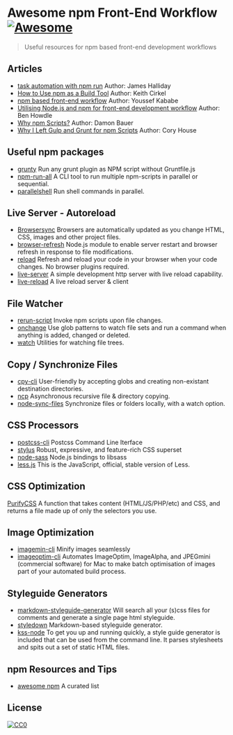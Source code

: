 # Awesome npm Front-End Workflow [![Awesome](https://cdn.rawgit.com/sindresorhus/awesome/d7305f38d29fed78fa85652e3a63e154dd8e8829/media/badge.svg)](https://github.com/sindresorhus/awesome)

>Useful resources for npm based front-end development workflows

## Articles

- [task automation with npm run](http://substack.net/task_automation_with_npm_run) Author: James Halliday
- [How to Use npm as a Build Tool](http://blog.keithcirkel.co.uk/how-to-use-npm-as-a-build-tool/) Author: Keith Cirkel
- [npm based front-end workflow](https://moroccojs.org/tutorials/npm-based-front-end-workflow/) Author: Youssef Kababe
- [Utilising Node.js and npm for front-end development workflow](http://jsforallof.us/2015/02/12/utilising-node-and-npm-for-front-end-development-workflow/) Author: Ben Howdle
- [Why npm Scripts?](https://css-tricks.com/why-npm-scripts/) Author: Damon Bauer
- [Why I Left Gulp and Grunt for npm Scripts](https://medium.freecodecamp.com/why-i-left-gulp-and-grunt-for-npm-scripts-3d6853dd22b8#.sl4nc2cm7) Author: Cory House

## Useful npm packages

- [grunty](https://github.com/bahmutov/grunty) Run any grunt plugin as NPM script without Gruntfile.js
- [npm-run-all](https://github.com/mysticatea/npm-run-all) A CLI tool to run multiple npm-scripts in parallel or sequential.
- [parallelshell](https://github.com/keithamus/parallelshell) Run shell commands in parallel.

## Live Server - Autoreload

- [Browsersync](https://www.browsersync.io) Browsers are automatically updated as you change HTML, CSS, images and other project files.
- [browser-refresh](https://github.com/patrick-steele-idem/browser-refresh) Node.js module to enable server restart and browser refresh in response to file modifications.
- [reload](https://github.com/jprichardson/reload) Refresh and reload your code in your browser when your code changes. No browser plugins required.
- [live-server](https://github.com/tapio/live-server) A simple development http server with live reload capability.
- [live-reload](https://github.com/Raynos/live-reload) A live reload server & client

## File Watcher

- [rerun-script](https://github.com/wilmoore/rerun-script) Invoke npm scripts upon file changes.
- [onchange](https://github.com/Qard/onchange) Use glob patterns to watch file sets and run a command when anything is added, changed or deleted.
- [watch](https://github.com/mikeal/watch)  Utilities for watching file trees.

## Copy / Synchronize Files

- [cpy-cli](https://github.com/sindresorhus/cpy-cli) User-friendly by accepting globs and creating non-existant destination directories.
- [ncp](https://github.com/AvianFlu/ncp) Asynchronous recursive file & directory copying.
- [node-sync-files](https://github.com/byteclubfr/node-sync-files) Synchronize files or folders locally, with a watch option.

## CSS Processors
- [postcss-cli](https://github.com/postcss/postcss-cli) Postcss Command Line Iterface
- [stylus](https://github.com/stylus/stylus) Robust, expressive, and feature-rich CSS superset
- [node-sass](https://github.com/sass/node-sass) Node.js bindings to libsass
- [less.js](https://github.com/less/less.js) This is the JavaScript, official, stable version of Less.

## CSS Optimization

[PurifyCSS](https://github.com/purifycss/purifycss) A function that takes content (HTML/JS/PHP/etc) and CSS, and returns a file made up of only the selectors you use.

## Image Optimization

- [imagemin-cli](https://github.com/imagemin/imagemin-cli) Minify images seamlessly
- [imageoptim-cli]() Automates ImageOptim, ImageAlpha, and JPEGmini (commercial software) for Mac to make batch optimisation of images part of your automated build process.

## Styleguide Generators

- [markdown-styleguide-generator](https://github.com/emiloberg/markdown-styleguide-generator) Will search all your (s)css files for comments and generate a single page html styleguide.
- [styledown](https://github.com/styledown/styledown) Markdown-based styleguide generator.
- [kss-node](https://github.com/kss-node/kss-node) To get you up and running quickly, a style guide generator is included that can be used from the command line. It parses stylesheets and spits out a set of static HTML files.

## npm Resources and Tips

- [awesome npm](https://github.com/sindresorhus/awesome-npm) A curated list

## License

[![CC0](http://i.creativecommons.org/p/zero/1.0/88x31.png)](http://creativecommons.org/publicdomain/zero/1.0/)
